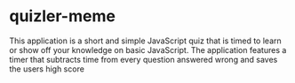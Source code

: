 # quizler-meme
This application is a short and simple JavaScript quiz that is timed to learn or show off your knowledge on basic JavaScript. The application features a timer that subtracts time from every question answered wrong and saves the users high score
